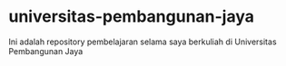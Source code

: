 # universitas-pembangunan-jaya
Ini adalah repository pembelajaran selama saya berkuliah di Universitas Pembangunan Jaya
